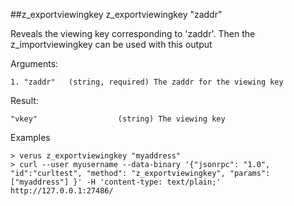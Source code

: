 ##z_exportviewingkey
z_exportviewingkey "zaddr"

Reveals the viewing key corresponding to 'zaddr'.
Then the z_importviewingkey can be used with this output

Arguments:
```
1. "zaddr"   (string, required) The zaddr for the viewing key

```
Result:
```
"vkey"                  (string) The viewing key

```
Examples
```
> verus z_exportviewingkey "myaddress"
> curl --user myusername --data-binary '{"jsonrpc": "1.0", "id":"curltest", "method": "z_exportviewingkey", "params": ["myaddress"] }' -H 'content-type: text/plain;' http://127.0.0.1:27486/

```
